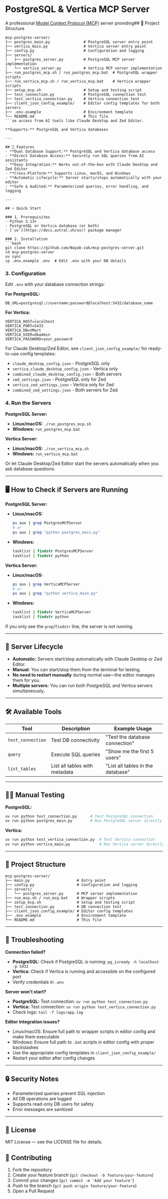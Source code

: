 # PostgreSQL & Vertica MCP Server

A professional [Model Context Protocol (MCP)](https://modelcontextprotocol.io/) server providing## 🧩 Project Structure
```
mcp-postgres-server/
├── postgres_main.py               # PostgreSQL server entry point
├── vertica_main.py                # Vertica server entry point
├── config.py                      # Configuration and logging
├── servers/
│   ├── postgres_server.py         # PostgreSQL MCP server implementation
│   └── vertica_server.py          # Vertica MCP server implementation
├── run_postgres_mcp.sh / run_postgres_mcp.bat  # PostgreSQL wrapper scripts
├── run_vertica_mcp.sh / run_vertica_mcp.bat    # Vertica wrapper scripts
├── setup_mcp.sh                   # Setup and testing script
├── test_connection.py             # PostgreSQL connection test
├── test_vertica_connection.py     # Vertica connection test
├── client_json_config_example/    # Editor config templates for both servers
├── .env.example                   # Environment template
└── README.md                      # This file
```se access from AI tools like Claude Desktop and Zed Editor.

**Supports:** PostgreSQL and Vertica databases

---

## 🚀 Features
- **Dual Database Support:** PostgreSQL and Vertica database access
- **Direct Database Access:** Securely run SQL queries from AI assistants
- **Easy Integration:** Works out-of-the-box with Claude Desktop and Zed Editor
- **Cross-Platform:** Supports Linux, macOS, and Windows
- **Automatic Lifecycle:** Server starts/stops automatically with your editor
- **Safe & Audited:** Parameterized queries, error handling, and logging

---

## ⚡ Quick Start

### 1. Prerequisites
- Python 3.13+
- PostgreSQL or Vertica database (or both)
- [`uv`](https://docs.astral.sh/uv/) package manager

### 2. Installation
```bash
git clone https://github.com/Nayab-zak/mcp-postgres-server.git
cd mcp-postgres-server
uv sync
cp .env.example .env  # Edit .env with your DB details
```

### 3. Configuration
Edit `.env` with your database connection strings:

**For PostgreSQL:**
```env
DB_URL=postgresql://username:password@localhost:5432/database_name
```

**For Vertica:**
```env
VERTICA_HOST=localhost
VERTICA_PORT=5433
VERTICA_DB=VMart
VERTICA_USER=dbadmin
VERTICA_PASSWORD=your_password
```

For Claude Desktop/Zed Editor, see `client_json_config_example/` for ready-to-use config templates:
- `claude_desktop_config.json` - PostgreSQL only
- `vertica_claude_desktop_config.json` - Vertica only  
- `combined_claude_desktop_config.json` - Both servers
- `zed_settings.json` - PostgreSQL only for Zed
- `vertica_zed_settings.json` - Vertica only for Zed
- `combined_zed_settings.json` - Both servers for Zed

### 4. Run the Servers

**PostgreSQL Server:**
- **Linux/macOS:** `./run_postgres_mcp.sh`
- **Windows:** `run_postgres_mcp.bat`

**Vertica Server:**
- **Linux/macOS:** `./run_vertica_mcp.sh`  
- **Windows:** `run_vertica_mcp.bat`

Or let Claude Desktop/Zed Editor start the servers automatically when you ask database questions.

---

## 🖥️ How to Check if Servers are Running

**PostgreSQL Server:**
- **Linux/macOS:**
  ```bash
  ps aux | grep PostgresMCPServer
  # or
  ps aux | grep "python postgres_main.py"
  ```
- **Windows:**
  ```bat
  tasklist | findstr PostgresMCPServer
  tasklist | findstr python
  ```

**Vertica Server:**
- **Linux/macOS:**
  ```bash
  ps aux | grep VerticaMCPServer
  # or
  ps aux | grep "python vertica_main.py"
  ```
- **Windows:**
  ```bat
  tasklist | findstr VerticaMCPServer
  tasklist | findstr python
  ```

If you only see the `grep`/`findstr` line, the server is not running.

---

## 🔄 Server Lifecycle
- **Automatic:** Servers start/stop automatically with Claude Desktop or Zed Editor.
- **Manual:** You can start/stop them from the terminal for testing.
- **No need to restart manually** during normal use—the editor manages them for you.
- **Multiple servers:** You can run both PostgreSQL and Vertica servers simultaneously.

---

## 🛠️ Available Tools
| Tool             | Description                        | Example Usage                      |
|------------------|------------------------------------|------------------------------------|
| `test_connection`| Test DB connectivity               | "Test the database connection"     |
| `query`          | Execute SQL queries                | "Show me the first 5 users"        |
| `list_tables`    | List all tables with metadata      | "List all tables in the database"  |

---

## 🧑‍💻 Manual Testing

**PostgreSQL:**
```bash
uv run python test_connection.py      # Test PostgreSQL connection
uv run python postgres_main.py        # Run PostgreSQL server directly
```

**Vertica:**
```bash
uv run python test_vertica_connection.py  # Test Vertica connection
uv run python vertica_main.py             # Run Vertica server directly
```

---

## 🧩 Project Structure
```
mcp-postgres-server/
├── main.py                     # Entry point
├── config.py                   # Configuration and logging
├── servers/
│   └── postgres_server.py      # MCP server implementation
├── run_mcp.sh / run_mcp.bat    # Wrapper scripts
├── setup_mcp.sh                # Setup and testing script
├── test_connection.py          # DB connection test
├── client_json_config_example/ # Editor config templates
├── .env.example                # Environment template
└── README.md                   # This file
```

---

## 🛟 Troubleshooting

**Connection failed?**
- **PostgreSQL:** Check if PostgreSQL is running: `pg_isready -h localhost -p 5432`
- **Vertica:** Check if Vertica is running and accessible on the configured port
- Verify credentials in `.env`

**Server won't start?**
- **PostgreSQL:** Test connection: `uv run python test_connection.py`
- **Vertica:** Test connection: `uv run python test_vertica_connection.py`
- Check logs: `tail -f logs/app.log`

**Editor integration issues?**
- Linux/macOS: Ensure full path to wrapper scripts in editor config and make them executable
- Windows: Ensure full path to `.bat` scripts in editor config with proper backslashes
- Use the appropriate config templates in `client_json_config_example/`
- Restart your editor after config changes

---

## 🔒 Security Notes
- Parameterized queries prevent SQL injection
- All DB operations are logged
- Supports read-only DB users for safety
- Error messages are sanitized

---

## 📄 License
MIT License — see the LICENSE file for details.

## 🤝 Contributing
1. Fork the repository
2. Create your feature branch (`git checkout -b feature/your-feature`)
3. Commit your changes (`git commit -m 'Add your feature'`)
4. Push to the branch (`git push origin feature/your-feature`)
5. Open a Pull Request

